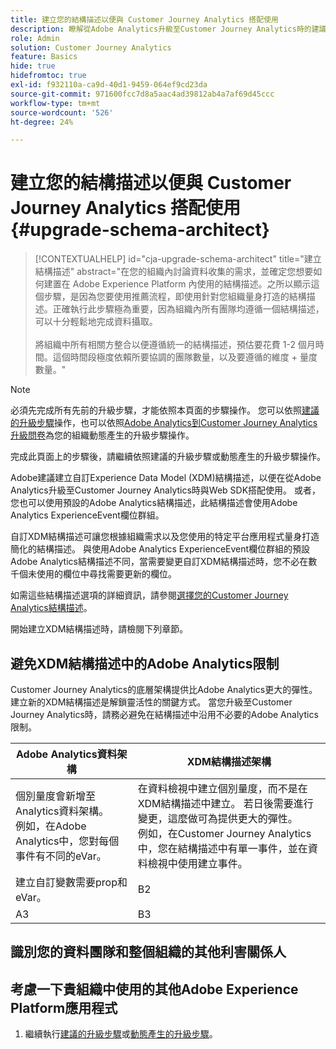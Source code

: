 ```yaml
---
title: 建立您的結構描述以便與 Customer Journey Analytics 搭配使用
description: 瞭解從Adobe Analytics升級至Customer Journey Analytics時的建議路徑
role: Admin
solution: Customer Journey Analytics
feature: Basics
hide: true
hidefromtoc: true
exl-id: f932110a-ca9d-40d1-9459-064ef9cd23da
source-git-commit: 971600fcc7d8a5aac4ad39812ab4a7af69d45ccc
workflow-type: tm+mt
source-wordcount: '526'
ht-degree: 24%

---
```


# 建立您的結構描述以便與 Customer Journey Analytics 搭配使用 {#upgrade-schema-architect}

<!-- markdownlint-disable MD034 -->

>[!CONTEXTUALHELP]
>id="cja-upgrade-schema-architect"
>title="建立結構描述"
>abstract="在您的組織內討論資料收集的需求，並確定您想要如何建置在 Adobe Experience Platform 內使用的結構描述。之所以顯示這個步驟，是因為您要使用推薦流程，即使用針對您組織量身打造的結構描述。正確執行此步驟極為重要，因為組織內所有團隊均遵循一個結構描述，可以十分輕鬆地完成資料攝取。<br><br>將組織中所有相關方整合以便遵循統一的結構描述，預估要花費 1-2 個月時間。這個時間段極度依賴所要協調的團隊數量，以及要遵循的維度 + 量度數量。"

<!-- markdownlint-enable MD034 -->

>[!NOTE]
> 
>必須先完成所有先前的升級步驟，才能依照本頁面的步驟操作。 您可以依照[建議的升級步驟](/help/getting-started/cja-upgrade/cja-upgrade-recommendations.md#recommended-upgrade-steps-for-most-organizations)操作，也可以依照[Adobe Analytics到Customer Journey Analytics升級問卷](https://gigazelle.github.io/cja-ttv/)為您的組織動態產生的升級步驟操作。
>
>完成此頁面上的步驟後，請繼續依照建議的升級步驟或動態產生的升級步驟操作。

Adobe建議建立自訂Experience Data Model (XDM)結構描述，以便在從Adobe Analytics升級至Customer Journey Analytics時與Web SDK搭配使用。 或者，您也可以使用預設的Adobe Analytics結構描述，此結構描述會使用Adobe Analytics ExperienceEvent欄位群組。

自訂XDM結構描述可讓您根據組織需求以及您使用的特定平台應用程式量身打造簡化的結構描述。 與使用Adobe Analytics ExperienceEvent欄位群組的預設Adobe Analytics結構描述不同，當需要變更自訂XDM結構描述時，您不必在數千個未使用的欄位中尋找需要更新的欄位。

如需這些結構描述選項的詳細資訊，請參閱[選擇您的Customer Journey Analytics結構描述](/help/getting-started/cja-upgrade/cja-upgrade-schema-existing.md)。

開始建立XDM結構描述時，請檢閱下列章節。

## 避免XDM結構描述中的Adobe Analytics限制

Customer Journey Analytics的底層架構提供比Adobe Analytics更大的彈性。 建立新的XDM結構描述是解鎖靈活性的關鍵方式。 當您升級至Customer Journey Analytics時，請務必避免在結構描述中沿用不必要的Adobe Analytics限制。

| Adobe Analytics資料架構 | XDM結構描述架構 |
|---------|----------|
| 個別量度會新增至Analytics資料架構。<br/>例如，在Adobe Analytics中，您對每個事件有不同的eVar。 | 在資料檢視中建立個別量度，而不是在XDM結構描述中建立。 若日後需要進行變更，這麼做可為提供更大的彈性。<br/>例如，在Customer Journey Analytics中，您在結構描述中有單一事件，並在資料檢視中使用建立事件。 |
| 建立自訂變數需要prop和eVar。 | B2 |
| A3 | B3 |

## 識別您的資料團隊和整個組織的其他利害關係人


## 考慮一下貴組織中使用的其他Adobe Experience Platform應用程式



1. 繼續執行[建議的升級步驟](/help/getting-started/cja-upgrade/cja-upgrade-recommendations.md#recommended-upgrade-steps-for-most-organizations)或[動態產生的升級步驟](https://gigazelle.github.io/cja-ttv/)。
